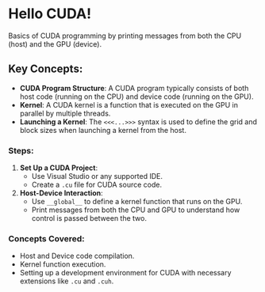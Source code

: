 # Hello CUDA!
Basics of CUDA programming by printing messages from both the CPU (host) and the GPU (device).

## Key Concepts:
- **CUDA Program Structure**: A CUDA program typically consists of both host code (running on the CPU) and device code (running on the GPU).
- **Kernel**: A CUDA kernel is a function that is executed on the GPU in parallel by multiple threads.
- **Launching a Kernel**: The `<<<...>>>` syntax is used to define the grid and block sizes when launching a kernel from the host.

### Steps:
1. **Set Up a CUDA Project**:
   - Use Visual Studio or any supported IDE.
   - Create a `.cu` file for CUDA source code.
2. **Host-Device Interaction**:
   - Use `__global__` to define a kernel function that runs on the GPU.
   - Print messages from both the CPU and GPU to understand how control is passed between the two.

### Concepts Covered:
- Host and Device code compilation.
- Kernel function execution.
- Setting up a development environment for CUDA with necessary extensions like `.cu` and `.cuh`.
